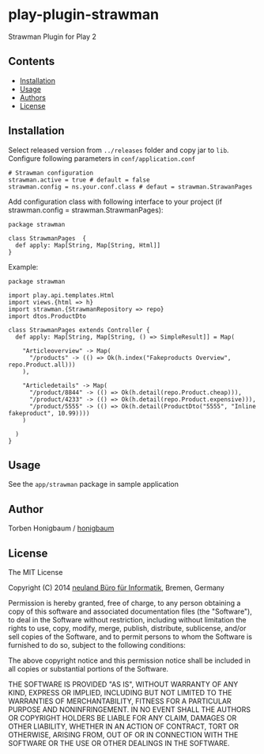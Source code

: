 # play-plugin-strawman
Strawman Plugin for Play 2

## Contents

- [Installation](#installation)
- [Usage](#usage)
- [Authors](#authors)
- [License](#license)

## Installation

Select released version from ```../releases``` folder and copy jar to ```lib```. Configure following parameters in ```conf/application.conf```

```
# Strawman configuration
strawman.active = true # default = false
strawman.config = ns.your.conf.class # defaut = strawman.StrawanPages
```

Add configuration class with following interface to your project (if strawman.config = strawman.StrawmanPages): 

```
package strawman

class StrawmanPages  {
  def apply: Map[String, Map[String, Html]]
}
```

Example:

```
package strawman

import play.api.templates.Html
import views.{html => h}
import strawman.{StrawmanRepository => repo}
import dtos.ProductDto

class StrawmanPages extends Controller {
  def apply: Map[String, Map[String, () => SimpleResult]] = Map(

    "Articleoverview" -> Map(
      "/products" -> (() => Ok(h.index("Fakeproducts Overview", repo.Product.all)))
    ),

    "Articledetails" -> Map(
      "/product/8844" -> (() => Ok(h.detail(repo.Product.cheap))),
      "/product/4233" -> (() => Ok(h.detail(repo.Product.expensive))),
      "/product/5555" -> (() => Ok(h.detail(ProductDto("5555", "Inline fakeproduct", 10.99))))
    )

  )
}
```

## Usage
See the ```app/strawman``` package in sample application 

## Author
Torben Honigbaum / [honigbaum](https://github.com/honigbaum)

## License
The MIT License

Copyright (C) 2014 [neuland Büro für Informatik](http://www.neuland-bfi.de/), Bremen, Germany

Permission is hereby granted, free of charge, to any person obtaining a copy of this software and associated documentation files (the "Software"), to deal in the Software without restriction, including without limitation the rights to use, copy, modify, merge, publish, distribute, sublicense, and/or sell copies of the Software, and to permit persons to whom the Software is furnished to do so, subject to the following conditions:

The above copyright notice and this permission notice shall be included in all copies or substantial portions of the Software.

THE SOFTWARE IS PROVIDED "AS IS", WITHOUT WARRANTY OF ANY KIND, EXPRESS OR IMPLIED, INCLUDING BUT NOT LIMITED TO THE WARRANTIES OF MERCHANTABILITY, FITNESS FOR A PARTICULAR PURPOSE AND NONINFRINGEMENT. IN NO EVENT SHALL THE AUTHORS OR COPYRIGHT HOLDERS BE LIABLE FOR ANY CLAIM, DAMAGES OR OTHER LIABILITY, WHETHER IN AN ACTION OF CONTRACT, TORT OR OTHERWISE, ARISING FROM, OUT OF OR IN CONNECTION WITH THE SOFTWARE OR THE USE OR OTHER DEALINGS IN THE SOFTWARE.